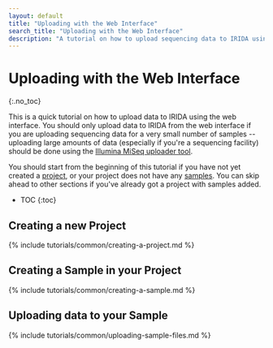 ```yaml
---
layout: default
title: "Uploading with the Web Interface"
search_title: "Uploading with the Web Interface"
description: "A tutorial on how to upload sequencing data to IRIDA using the web interface."
---
```


Uploading with the Web Interface
================================
{:.no_toc}

This is a quick tutorial on how to upload data to IRIDA using the web interface. You should only upload data to IRIDA from the web interface if you are uploading sequencing data for a very small number of samples -- uploading large amounts of data (especially if you're a sequencing facility) should be done using the [Illumina MiSeq uploader tool][uploader-tutorial].

You should start from the beginning of this tutorial if you have not yet created a [project][project], or your project does not have any [samples][sample]. You can skip ahead to other sections if you've already got a project with samples added.

* TOC
{:toc}

Creating a new Project
----------------------

{% include tutorials/common/creating-a-project.md %}

Creating a Sample in your Project
---------------------------------

{% include tutorials/common/creating-a-sample.md %} 

Uploading data to your Sample
-----------------------------

{% include tutorials/common/uploading-sample-files.md %}


[uploader-tutorial]: ../uploader-tool/
[project]: ../../user/project/
[sample]: ../../user/samples/
